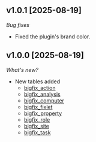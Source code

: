 ## v1.0.1 [2025-08-19]

_Bug fixes_

- Fixed the plugin's brand color.

## v1.0.0 [2025-08-19]

_What's new?_

- New tables added
  - [bigfix_action](https://hub.steampipe.io/plugins/turbot/bigfix/tables/bigfix_action)
  - [bigfix_analysis](https://hub.steampipe.io/plugins/turbot/bigfix/tables/bigfix_analysis)
  - [bigfix_computer](https://hub.steampipe.io/plugins/turbot/bigfix/tables/bigfix_computer)
  - [bigfix_fixlet](https://hub.steampipe.io/plugins/turbot/bigfix/tables/bigfix_fixlet)
  - [bigfix_property](https://hub.steampipe.io/plugins/turbot/bigfix/tables/bigfix_property)
  - [bigfix_role](https://hub.steampipe.io/plugins/turbot/bigfix/tables/bigfix_role)
  - [bigfix_site](https://hub.steampipe.io/plugins/turbot/bigfix/tables/bigfix_site)
  - [bigfix_task](https://hub.steampipe.io/plugins/turbot/bigfix/tables/bigfix_task)